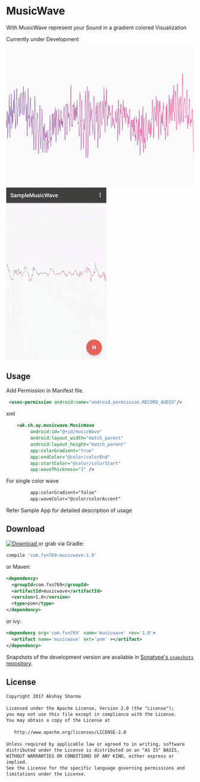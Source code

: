 # MusicWave
With MusicWave represent your Sound in a gradient colored Visualization

Currently under Development

![](media/musicwave_image.png)
![](media/musicwave_gif.gif)


Usage
-----

Add Permission in Manifest file.
```xml
 <uses-permission android:name="android.permission.RECORD_AUDIO"/>
```
xml
```xml
    <ak.sh.ay.musicwave.MusicWave
         android:id="@+id/musicWave"
         android:layout_width="match_parent"
         android:layout_height="match_parent"
         app:colorGradient="true"
         app:endColor="@color/colorEnd"
         app:startColor="@color/colorStart"
         app:waveThickness="1" />
```
For single color wave
```xml
         app:colorGradient="false"
         app:waveColor="@color/colorAccent"
```
Refer Sample App for detailed description of usage

Download
--------

 [ ![Download](https://api.bintray.com/packages/fxn769/android_projects/Oblique/images/download.svg) ](https://bintray.com/fxn769/android_projects/MusicWave/_latestVersion)  or grab via Gradle:
```groovy
compile 'com.fxn769:musicwave:1.0'
```
or Maven:
```xml
<dependency>
  <groupId>com.fxn769</groupId>
  <artifactId>musicwave</artifactId>
  <version>1.0</version>
  <type>pom</type>
</dependency>
```
or ivy:
```xml
<dependency org='com.fxn769' name='musicwave' rev='1.0'>
  <artifact name='musicwave' ext='pom' ></artifact>
</dependency>
```

Snapshots of the development version are available in [Sonatype's `snapshots` repository][snap].



License
--------

    Copyright 2017 Akshay Sharma

    Licensed under the Apache License, Version 2.0 (the "License");
    you may not use this file except in compliance with the License.
    You may obtain a copy of the License at

       http://www.apache.org/licenses/LICENSE-2.0

    Unless required by applicable law or agreed to in writing, software
    distributed under the License is distributed on an "AS IS" BASIS,
    WITHOUT WARRANTIES OR CONDITIONS OF ANY KIND, either express or implied.
    See the License for the specific language governing permissions and
    limitations under the License.
 [snap]: https://oss.sonatype.org/content/repositories/snapshots/